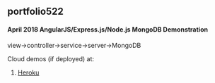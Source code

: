 

## portfolio522
#### April 2018  AngularJS/Express.js/Node.js MongoDB Demonstration


view->controller->service->server->MongoDB

 
Cloud demos (if deployed) at:
1. [Heroku](https://portfolio522.herokuapp.com)   
 
